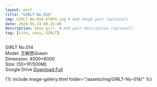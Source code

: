 ```yaml
---
layout: post
title: "GIRLT No.014"
img: GIRLT-No-014-XTAPO.jpg # Add image post (optional)
date: 2020-05-23 08:25:00
description: Sexy girl. # Add post description (optional)
tag: [cute, sexy, GIRLT]
---
```

GIRLT No.014  
Model: 王婉悠Queen  
Dimension: 4000×6000  
Size: [50+1P/500M]         
Google Drive [Download Full](http://gestyy.com/e0KfLe)

{% include image-gallery.html folder="/assets/img/GIRLT-No-014/" %}

